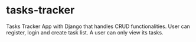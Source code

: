 # tasks-tracker
Tasks Tracker App with Django that handles CRUD functionalities. User can register, login and create task list. A user can only view its tasks.
